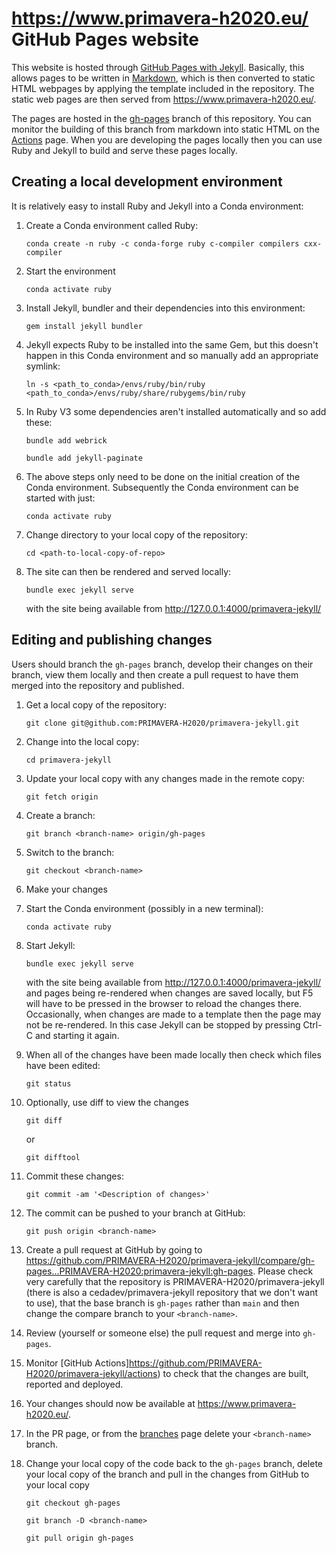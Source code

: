# https://www.primavera-h2020.eu/ GitHub Pages website

This website is hosted through [GitHub Pages with Jekyll](https://docs.github.com/en/pages/setting-up-a-github-pages-site-with-jekyll). Basically, this allows pages to be written in [Markdown](https://www.markdownguide.org/tools/jekyll/), which is then converted to static HTML webpages by applying the template included in the repository. The static web pages are then served from https://www.primavera-h2020.eu/.

The pages are hosted in the [gh-pages](https://github.com/PRIMAVERA-H2020/primavera-jekyll/tree/gh-pages) branch of this repository. You can monitor the building of this branch from markdown into static HTML on the [Actions](https://github.com/PRIMAVERA-H2020/primavera-jekyll/actions) page. When you are developing the pages locally then you can use Ruby and Jekyll to build and serve these pages locally. 

## Creating a local development environment

It is relatively easy to install Ruby and Jekyll into a Conda environment:

1. Create a Conda environment called Ruby:

    `conda create -n ruby -c conda-forge ruby c-compiler compilers cxx-compiler`

1. Start the environment

    `conda activate ruby`

1. Install Jekyll, bundler and their dependencies into this environment:
    
    `gem install jekyll bundler`

1. Jekyll expects Ruby to be installed into the same Gem, but this doesn't happen in this Conda environment and so manually add an appropriate symlink:
    
    `ln -s <path_to_conda>/envs/ruby/bin/ruby <path_to_conda>/envs/ruby/share/rubygems/bin/ruby` 

1. In Ruby V3 some dependencies aren't installed automatically and so add these:

    `bundle add webrick`

    `bundle add jekyll-paginate`
    
1. The above steps only need to be done on the initial creation of the Conda environment. Subsequently the Conda environment can be started with just:

    `conda activate ruby`  
   
1. Change directory to your local copy of the repository:

    `cd <path-to-local-copy-of-repo>`

1. The site can then be rendered and served locally:

    `bundle exec jekyll serve `

    with the site being available from http://127.0.0.1:4000/primavera-jekyll/


## Editing and publishing changes

Users should branch the `gh-pages` branch, develop their changes on their branch, view them locally and then create a pull request to have them merged into the repository and published.

1. Get a local copy of the repository:

    `git clone git@github.com:PRIMAVERA-H2020/primavera-jekyll.git`

1. Change into the local copy:

    `cd primavera-jekyll`
    
1. Update your local copy with any changes made in the remote copy:

    `git fetch origin`

1. Create a branch:

    `git branch <branch-name> origin/gh-pages`

1. Switch to the branch:

    `git checkout <branch-name>`

1. Make your changes

1. Start the Conda environment (possibly in a new terminal):

    `conda activate ruby`

1. Start Jekyll:

    `bundle exec jekyll serve `

    with the site being available from http://127.0.0.1:4000/primavera-jekyll/ and pages being re-rendered when changes are saved locally, but F5 will have to be pressed in the browser to reload the changes there. Occasionally, when changes are made to a template then the page may not be re-rendered. In this case Jekyll can be stopped by pressing Ctrl-C and starting it again.

1. When all of the changes have been made locally then check which files have been edited:

    `git status`

1. Optionally, use diff to view the changes

    `git diff`

    or
    
    `git difftool`

1. Commit these changes:

    `git commit -am '<Description of changes>'`

1. The commit can be pushed to your branch at GitHub:

    `git push origin <branch-name>`

1. Create a pull request at GitHub by going to https://github.com/PRIMAVERA-H2020/primavera-jekyll/compare/gh-pages...PRIMAVERA-H2020:primavera-jekyll:gh-pages.  Please 
   check very carefully that the repository is PRIMAVERA-H2020/primavera-jekyll 
   (there is also a cedadev/primavera-jekyll repository that we don't want to use), that 
   the base branch is `gh-pages` rather than `main` and then change the compare branch to your `<branch-name>`.

1. Review (yourself or someone else) the pull request and merge into `gh-pages`.

1. Monitor [GitHub Actions]https://github.com/PRIMAVERA-H2020/primavera-jekyll/actions) to check that the changes are built, reported and deployed.

1. Your changes should now be available at https://www.primavera-h2020.eu/.

1. In the PR page, or from the [branches](https://github.com/PRIMAVERA-H2020/primavera-jekyll/branches) page delete 
   your `<branch-name>` branch.

1. Change your local copy of the code back to the `gh-pages` branch, delete your local copy of the branch and pull
   in the changes from GitHub to your local copy

    `git checkout gh-pages` 

    `git branch -D <branch-name>` 
    
    `git pull origin gh-pages` 


